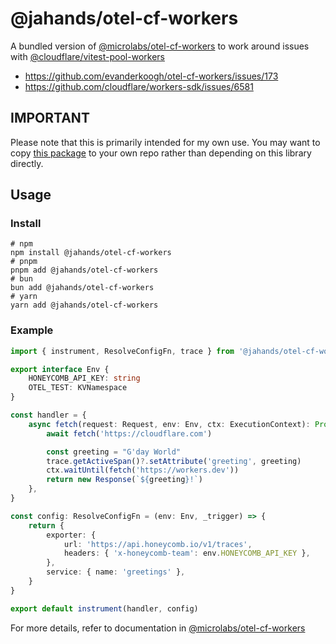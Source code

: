 # @jahands/otel-cf-workers

A bundled version of [@microlabs/otel-cf-workers](https://www.npmjs.com/package/@microlabs/otel-cf-workers) to work around issues with [@cloudflare/vitest-pool-workers](https://www.npmjs.com/package/@cloudflare/vitest-pool-workers)

- https://github.com/evanderkoogh/otel-cf-workers/issues/173
- https://github.com/cloudflare/workers-sdk/issues/6581

## IMPORTANT

Please note that this is primarily intended for my own use. You may want to copy [this package](https://github.com/jahands/workers-packages/blob/main/packages/otel-cf-workers) to your own repo rather than depending on this library directly.

## Usage

### Install

```shell
# npm
npm install @jahands/otel-cf-workers
# pnpm
pnpm add @jahands/otel-cf-workers
# bun
bun add @jahands/otel-cf-workers
# yarn
yarn add @jahands/otel-cf-workers
```

### Example

```ts
import { instrument, ResolveConfigFn, trace } from '@jahands/otel-cf-workers'

export interface Env {
	HONEYCOMB_API_KEY: string
	OTEL_TEST: KVNamespace
}

const handler = {
	async fetch(request: Request, env: Env, ctx: ExecutionContext): Promise<Response> {
		await fetch('https://cloudflare.com')

		const greeting = "G'day World"
		trace.getActiveSpan()?.setAttribute('greeting', greeting)
		ctx.waitUntil(fetch('https://workers.dev'))
		return new Response(`${greeting}!`)
	},
}

const config: ResolveConfigFn = (env: Env, _trigger) => {
	return {
		exporter: {
			url: 'https://api.honeycomb.io/v1/traces',
			headers: { 'x-honeycomb-team': env.HONEYCOMB_API_KEY },
		},
		service: { name: 'greetings' },
	}
}

export default instrument(handler, config)
```

For more details, refer to documentation in [@microlabs/otel-cf-workers](https://www.npmjs.com/package/@microlabs/otel-cf-workers)

